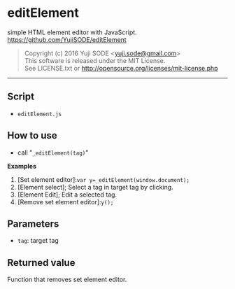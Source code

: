 # editElement
simple HTML element editor with JavaScript.  
https://github.com/YujiSODE/editElement

>Copyright (c) 2016 Yuji SODE \<yuji.sode@gmail.com\>  
>This software is released under the MIT License.  
>See LICENSE.txt or http://opensource.org/licenses/mit-license.php
______

## Script
* `editElement.js`

## How to use
* call "`_editElement(tag)`"

__Examples__  
1) \[Set element editor\]:`var y=_editElement(window.document);`  
2) \[Element select\]; Select a tag in target tag by clicking.  
3) \[Element Edit\]; Edit a selected tag.  
4) \[Remove set element editor\]:`y();`

## Parameters
* `tag`: target tag

## Returned value
Function that removes set element editor.
